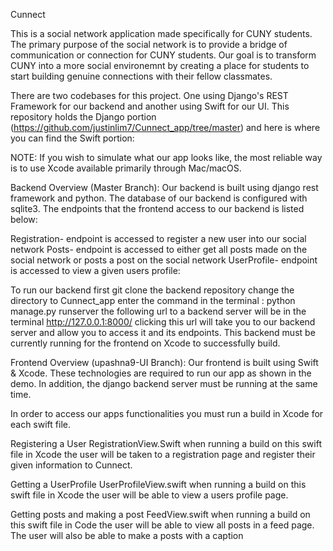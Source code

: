 Cunnect

This is a social network application made specifically for CUNY students.
The primary purpose of the social network is to provide a bridge of communication or connection for CUNY students. Our goal is to transform CUNY into a more social environemnt by creating a place for students to start building genuine connections with their fellow classmates.


There are two codebases for this project. One using Django's REST Framework for our backend and another using Swift for our UI. This repository holds the Django portion (https://github.com/justinlim7/Cunnect_app/tree/master) and here is where you can find the Swift portion: 

NOTE:
If you wish to simulate what our app looks like, the most reliable way is to use Xcode available primarily through Mac/macOS. 

Backend Overview (Master Branch):
Our backend is built using django rest framework and python. The database of our backend is configured with sqlite3. The endpoints that the frontend access to our backend is listed below: 

Registration-
endpoint is accessed to register a new user into our social network
Posts-
endpoint is accessed to either get all posts made on the social network or posts a post on the social network
UserProfile-
endpoint is accessed to view a given users profile:

To run our backend first git clone the backend repository 
change the directory to Cunnect_app
enter the command in the terminal : python manage.py runserver
the following url to a backend server will be in the terminal
 http://127.0.0.1:8000/
 clicking this url will take you to our backend server and allow you to access it and its endpoints.
 This backend must be currently running for the frontend on Xcode to successfully build.
 
 
 
 
 
 Frontend Overview (upashna9-UI Branch):
 Our frontend is built using Swift & Xcode. These technologies are required to run our app as shown in the demo. In addition, the django backend server must be running at the same time.
 
 In order to access our apps functionalities you must run a build in Xcode for each swift file.
 
 Registering a User
 RegistrationView.Swift when running a build on this swift file in Xcode the user will be taken to a registration page and register their given information to Cunnect.
 
 Getting a UserProfile
 UserProfileView.swift when running a build on this swift file in Xcode the user will be able to view a users profile page.
 
 Getting posts and making a post
 FeedView.swift when running a build on this swift file in Code the user will be able to view all posts in a feed page. The user will also be able to make a posts with a caption
